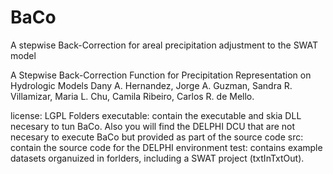 # BaCo
A stepwise Back-Correction for areal precipitation adjustment to the SWAT model


A Stepwise Back-Correction Function for Precipitation Representation on Hydrologic Models
Dany A. Hernandez, Jorge A. Guzman, Sandra R. Villamizar, Maria L. Chu, Camila Ribeiro, Carlos R. de Mello.

license: LGPL
Folders
  executable: contain the executable and skia DLL necesary to tun BaCo. Also you will find the DELPHI DCU that are not necesary to execute BaCo but provided as part of the source code
  src: contain the source code for the DELPHI environment
  test: contains example datasets organuized in forlders, including a SWAT project (txtInTxtOut).
